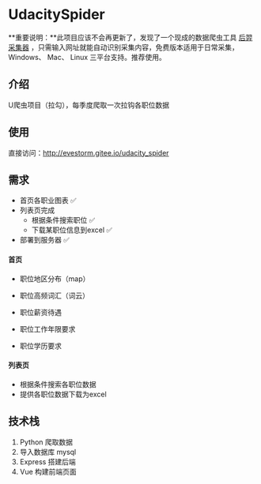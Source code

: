 # UdacitySpider

**重要说明：**此项目应该不会再更新了，发现了一个现成的数据爬虫工具 [后羿采集器](http://www.houyicaiji.com/) ，只需输入网址就能自动识别采集内容，免费版本适用于日常采集，Windows、 Mac、 Linux 三平台支持。推荐使用。

## 介绍

U爬虫项目（拉勾），每季度爬取一次拉钩各职位数据

## 使用

直接访问：http://evestorm.gitee.io/udacity_spider

## 需求

- 首页各职业图表 ✅
- 列表页完成
  - 根据条件搜索职位 ✅
  - 下载某职位信息到excel ✅
- 部署到服务器 ✅

#### 首页

- 职位地区分布（map）

- 职位高频词汇（词云）

- 职位薪资待遇
- 职位工作年限要求
- 职位学历要求

#### 列表页

- 根据条件搜索各职位数据
- 提供各职位数据下载为excel

## 技术栈

1. Python 爬取数据
2. 导入数据库 mysql
3. Express 搭建后端
4. Vue 构建前端页面
